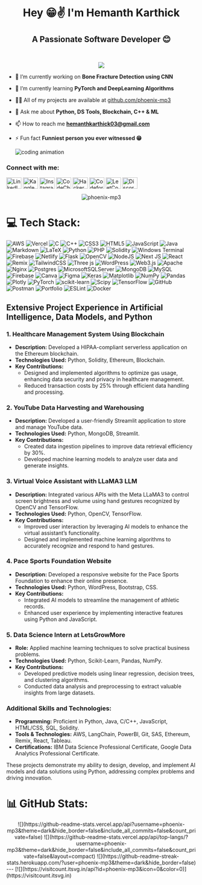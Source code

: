 <h1 align="center" style="-webkit-animation: tracking-in-expand 0.7s cubic-bezier(0.215, 0.610, 0.355, 1.000) both; animation: tracking-in-expand 0.7s cubic-bezier(0.215, 0.610, 0.355, 1.000) both;">
Hey 😁✌️ I'm Hemanth Karthick </h1>
<h2 align="center">A Passionate Software Developer 😊</h2>
</br>
<p align="center"><img src="https://cdn.dribbble.com/users/8619169/screenshots/16424581/media/8a91ad52c7c6cf7562224989d07da8e4.gif"></p>

- 🔭 I’m currently working on **Bone Fracture Detection using CNN**

- 🌱 I’m currently learning **PyTorch and DeepLearning Algorithms**

- 👨‍💻 All of my projects are available at [github.com/phoenix-mp3](https://github.com/phoenix-mp3)

- 💬 Ask me about **Python, DS Tools, Blockchain, C++ & ML**

- 📫 How to reach me **hemanthkarthick03@gmail.com**

- ⚡ Fun fact **Funniest person you ever witnessed 😁**


  <img src="https://github.com/phoenix-mp3/phoenix-mp3/assets/128579996/9298f92a-05de-45da-875f-64bfd4efebd3" alt="coding animation">
</p>

<h3 align="left">Connect with me:</h3>
<p align="left">
<a href="https://linkedin.com/in/hemanth-karthick/" target="blank"><img align="center" src="https://raw.githubusercontent.com/rahuldkjain/github-profile-readme-generator/master/src/images/icons/Social/linked-in-alt.svg" alt="LinkedIn" height="30" width="40" /></a>
<a href="https://kaggle.com/hemanthkarthick03" target="blank"><img align="center" src="https://raw.githubusercontent.com/rahuldkjain/github-profile-readme-generator/master/src/images/icons/Social/kaggle.svg" alt="Kaggle" height="30" width="40" /></a>
<a href="https://instagram.com/puzzled_phoenix.mp3/" target="blank"><img align="center" src="https://raw.githubusercontent.com/rahuldkjain/github-profile-readme-generator/master/src/images/icons/Social/instagram.svg" alt="Instagram" height="30" width="40" /></a>
<a href="https://www.codechef.com/users/phoenix_mp3" target="blank"><img align="center" src="https://cdn.jsdelivr.net/npm/simple-icons@3.1.0/icons/codechef.svg" alt="CodeChef" height="30" width="40" /></a>
<a href="https://www.hackerrank.com/yoga3hk?hr_r=1" target="blank"><img align="center" src="https://raw.githubusercontent.com/rahuldkjain/github-profile-readme-generator/master/src/images/icons/Social/hackerrank.svg" alt="HackerRank" height="30" width="40" /></a>
<a href="https://codeforces.com/profile/hemanth.mp3" target="blank"><img align="center" src="https://raw.githubusercontent.com/rahuldkjain/github-profile-readme-generator/master/src/images/icons/Social/codeforces.svg" alt="Codeforces" height="30" width="40" /></a>
<a href="https://www.leetcode.com/phoenix-mp3/" target="blank"><img align="center" src="https://raw.githubusercontent.com/rahuldkjain/github-profile-readme-generator/master/src/images/icons/Social/leet-code.svg" alt="LeetCode" height="30" width="40" /></a>
<a href="https://discord.gg/https://discord.gg/CKDHzECP" target="blank"><img align="center" src="https://raw.githubusercontent.com/rahuldkjain/github-profile-readme-generator/master/src/images/icons/Social/discord.svg" alt="Discord" height="30" width="40" /></a>
</p>

<p align="center">
  <img src="https://github-readme-stats.vercel.app/api/top-langs?username=phoenix-mp3&show_icons=true&locale=en&layout=compact" alt="phoenix-mp3" />
</p>

# 💻 Tech Stack:
![AWS](https://img.shields.io/badge/AWS-%23FF9900.svg?style=for-the-badge&logo=amazon-aws&logoColor=white) ![Vercel](https://img.shields.io/badge/vercel-%23000000.svg?style=for-the-badge&logo=vercel&logoColor=white) ![C](https://img.shields.io/badge/c-%2300599C.svg?style=for-the-badge&logo=c&logoColor=white) ![C++](https://img.shields.io/badge/c++-%2300599C.svg?style=for-the-badge&logo=c%2B%2B&logoColor=white) ![CSS3](https://img.shields.io/badge/css3-%231572B6.svg?style=for-the-badge&logo=css3&logoColor=white) ![HTML5](https://img.shields.io/badge/html5-%23E34F26.svg?style=for-the-badge&logo=html5&logoColor=white) ![JavaScript](https://img.shields.io/badge/javascript-%23323330.svg?style=for-the-badge&logo=javascript&logoColor=%23F7DF1E) ![Java](https://img.shields.io/badge/java-%23ED8B00.svg?style=for-the-badge&logo=openjdk&logoColor=white) ![Markdown](https://img.shields.io/badge/markdown-%23000000.svg?style=for-the-badge&logo=markdown&logoColor=white) ![LaTeX](https://img.shields.io/badge/latex-%23008080.svg?style=for-the-badge&logo=latex&logoColor=white) ![Python](https://img.shields.io/badge/python-3670A0?style=for-the-badge&logo=python&logoColor=ffdd54) ![PHP](https://img.shields.io/badge/php-%23777BB4.svg?style=for-the-badge&logo=php&logoColor=white) ![Solidity](https://img.shields.io/badge/Solidity-%23363636.svg?style=for-the-badge&logo=solidity&logoColor=white) ![Windows Terminal](https://img.shields.io/badge/Windows%20Terminal-%234D4D4D.svg?style=for-the-badge&logo=windows-terminal&logoColor=white) ![Firebase](https://img.shields.io/badge/firebase-%23039BE5.svg?style=for-the-badge&logo=firebase) ![Netlify](https://img.shields.io/badge/netlify-%23000000.svg?style=for-the-badge&logo=netlify&logoColor=#00C7B7) ![Flask](https://img.shields.io/badge/flask-%23000.svg?style=for-the-badge&logo=flask&logoColor=white) ![OpenCV](https://img.shields.io/badge/opencv-%23white.svg?style=for-the-badge&logo=opencv&logoColor=white) ![NodeJS](https://img.shields.io/badge/node.js-6DA55F?style=for-the-badge&logo=node.js&logoColor=white) ![Next JS](https://img.shields.io/badge/Next-black?style=for-the-badge&logo=next.js&logoColor=white) ![React](https://img.shields.io/badge/react-%2320232a.svg?style=for-the-badge&logo=react&logoColor=%2361DAFB) ![Remix](https://img.shields.io/badge/remix-%23000.svg?style=for-the-badge&logo=remix&logoColor=white) ![TailwindCSS](https://img.shields.io/badge/tailwindcss-%2338B2AC.svg?style=for-the-badge&logo=tailwind-css&logoColor=white) ![Three js](https://img.shields.io/badge/threejs-black?style=for-the-badge&logo=three.js&logoColor=white) ![WordPress](https://img.shields.io/badge/WordPress-%23117AC9.svg?style=for-the-badge&logo=WordPress&logoColor=white) ![Web3.js](https://img.shields.io/badge/web3.js-F16822?style=for-the-badge&logo=web3.js&logoColor=white) ![Apache](https://img.shields.io/badge/apache-%23D42029.svg?style=for-the-badge&logo=apache&logoColor=white) ![Nginx](https://img.shields.io/badge/nginx-%23009639.svg?style=for-the-badge&logo=nginx&logoColor=white) ![Postgres](https://img.shields.io/badge/postgres-%23316192.svg?style=for-the-badge&logo=postgresql&logoColor=white) ![MicrosoftSQLServer](https://img.shields.io/badge/Microsoft%20SQL%20Server-CC2927?style=for-the-badge&logo=microsoft%20sql%20server&logoColor=white) ![MongoDB](https://img.shields.io/badge/MongoDB-%234ea94b.svg?style=for-the-badge&logo=mongodb&logoColor=white) ![MySQL](https://img.shields.io/badge/mysql-4479A1.svg?style=for-the-badge&logo=mysql&logoColor=white) ![Firebase](https://img.shields.io/badge/firebase-a08021?style=for-the-badge&logo=firebase&logoColor=ffcd34) ![Canva](https://img.shields.io/badge/Canva-%2300C4CC.svg?style=for-the-badge&logo=Canva&logoColor=white) ![Figma](https://img.shields.io/badge/figma-%23F24E1E.svg?style=for-the-badge&logo=figma&logoColor=white) ![Keras](https://img.shields.io/badge/Keras-%23D00000.svg?style=for-the-badge&logo=Keras&logoColor=white) ![Matplotlib](https://img.shields.io/badge/Matplotlib-%23ffffff.svg?style=for-the-badge&logo=Matplotlib&logoColor=black) ![NumPy](https://img.shields.io/badge/numpy-%23013243.svg?style=for-the-badge&logo=numpy&logoColor=white) ![Pandas](https://img.shields.io/badge/pandas-%23150458.svg?style=for-the-badge&logo=pandas&logoColor=white) ![Plotly](https://img.shields.io/badge/Plotly-%233F4F75.svg?style=for-the-badge&logo=plotly&logoColor=white) ![PyTorch](https://img.shields.io/badge/PyTorch-%23EE4C2C.svg?style=for-the-badge&logo=PyTorch&logoColor=white) ![scikit-learn](https://img.shields.io/badge/scikit--learn-%23F7931E.svg?style=for-the-badge&logo=scikit-learn&logoColor=white) ![Scipy](https://img.shields.io/badge/SciPy-%230C55A5.svg?style=for-the-badge&logo=scipy&logoColor=%white) ![TensorFlow](https://img.shields.io/badge/TensorFlow-%23FF6F00.svg?style=for-the-badge&logo=TensorFlow&logoColor=white) ![GitHub](https://img.shields.io/badge/github-%23121011.svg?style=for-the-badge&logo=github&logoColor=white) ![Postman](https://img.shields.io/badge/Postman-FF6C37?style=for-the-badge&logo=postman&logoColor=white) ![Portfolio](https://img.shields.io/badge/Portfolio-%23000000.svg?style=for-the-badge&logo=firefox&logoColor=#FF7139) ![ESLint](https://img.shields.io/badge/ESLint-4B3263?style=for-the-badge&logo=eslint&logoColor=white) ![Docker](https://img.shields.io/badge/docker-%230db7ed.svg?style=for-the-badge&logo=docker&logoColor=white)

## Extensive Project Experience in Artificial Intelligence, Data Models, and Python

### **1. Healthcare Management System Using Blockchain**
- **Description:** Developed a HIPAA-compliant serverless application on the Ethereum blockchain.
- **Technologies Used:** Python, Solidity, Ethereum, Blockchain.
- **Key Contributions:**
  - Designed and implemented algorithms to optimize gas usage, enhancing data security and privacy in healthcare management.
  - Reduced transaction costs by 25% through efficient data handling and processing.

### **2. YouTube Data Harvesting and Warehousing**
- **Description:** Developed a user-friendly Streamlit application to store and manage YouTube data.
- **Technologies Used:** Python, MongoDB, Streamlit.
- **Key Contributions:**
  - Created data ingestion pipelines to improve data retrieval efficiency by 30%.
  - Developed machine learning models to analyze user data and generate insights.

### **3. Virtual Voice Assistant with LLaMA3 LLM**
- **Description:** Integrated various APIs with the Meta LLaMA3 to control screen brightness and volume using hand gestures recognized by OpenCV and TensorFlow.
- **Technologies Used:** Python, OpenCV, TensorFlow.
- **Key Contributions:**
  - Improved user interaction by leveraging AI models to enhance the virtual assistant’s functionality.
  - Designed and implemented machine learning algorithms to accurately recognize and respond to hand gestures.

### **4. Pace Sports Foundation Website**
- **Description:** Developed a responsive website for the Pace Sports Foundation to enhance their online presence.
- **Technologies Used:** Python, WordPress, Bootstrap, CSS.
- **Key Contributions:**
  - Integrated AI models to streamline the management of athletic records.
  - Enhanced user experience by implementing interactive features using Python and JavaScript.

### **5. Data Science Intern at LetsGrowMore**
- **Role:** Applied machine learning techniques to solve practical business problems.
- **Technologies Used:** Python, Scikit-Learn, Pandas, NumPy.
- **Key Contributions:**
  - Developed predictive models using linear regression, decision trees, and clustering algorithms.
  - Conducted data analysis and preprocessing to extract valuable insights from large datasets.

### **Additional Skills and Technologies:**
- **Programming:** Proficient in Python, Java, C/C++, JavaScript, HTML/CSS, SQL, Solidity.
- **Tools & Technologies:** AWS, LangChain, PowerBI, Git, SAS, Ethereum, Remix, React, Tableau.
- **Certifications:** IBM Data Science Professional Certificate, Google Data Analytics Professional Certificate.

These projects demonstrate my ability to design, develop, and implement AI models and data solutions using Python, addressing complex problems and driving innovation.

# 📊 GitHub Stats:
<div align="center">
![](https://github-readme-stats.vercel.app/api?username=phoenix-mp3&theme=dark&hide_border=false&include_all_commits=false&count_private=false) <t />
![](https://github-readme-stats.vercel.app/api/top-langs/?username=phoenix-mp3&theme=dark&hide_border=false&include_all_commits=false&count_private=false&layout=compact)
![](https://github-readme-streak-stats.herokuapp.com/?user=phoenix-mp3&theme=dark&hide_border=false)<br/>
</div>
---
[![](https://visitcount.itsvg.in/api?id=phoenix-mp3&icon=0&color=0)](https://visitcount.itsvg.in)
